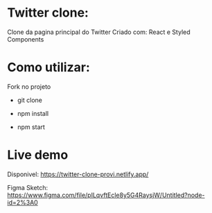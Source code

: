 # Twitter clone:

Clone da pagina principal do Twitter
Criado com: React e Styled Components

# Como utilizar:

Fork no projeto

- git clone

- npm install

- npm start

# Live demo 
Disponivel: https://twitter-clone-provi.netlify.app/


Figma Sketch: https://www.figma.com/file/pILqvftEcle8y5G4RaysjW/Untitled?node-id=2%3A0
